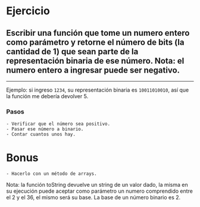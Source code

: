 # Ejercicio

## Escribir una función que tome un numero entero como parámetro y retorne el número de bits (la cantidad de 1) que sean parte de la representación binaria de ese número. Nota: el numero entero a ingresar puede ser negativo.

---

Ejemplo: si ingreso `1234`, su representación binaria es `10011010010`, así que la función me debería devolver 5.

### Pasos

    - Verificar que el número sea positivo.
    - Pasar ese número a binario.
    - Contar cuantos unos hay.

# Bonus

    - Hacerlo con un método de arrays.

Nota: la función toString devuelve un string de un valor dado, la misma en su ejecución puede aceptar como parámetro un numero comprendido entre el 2 y el 36, el mismo será su base. La base de un número binario es 2.
